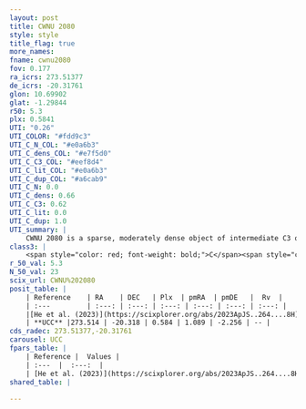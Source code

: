 ```yaml
---
layout: post
title: CWNU 2080
style: style
title_flag: true
more_names: 
fname: cwnu2080
fov: 0.177
ra_icrs: 273.51377
de_icrs: -20.31761
glon: 10.69902
glat: -1.29844
r50: 5.3
plx: 0.5841
UTI: "0.26"
UTI_COLOR: "#fdd9c3"
UTI_C_N_COL: "#e0a6b3"
UTI_C_dens_COL: "#e7f5d0"
UTI_C_C3_COL: "#eef8d4"
UTI_C_lit_COL: "#e0a6b3"
UTI_C_dup_COL: "#a6cab9"
UTI_C_N: 0.0
UTI_C_dens: 0.66
UTI_C_C3: 0.62
UTI_C_lit: 0.0
UTI_C_dup: 1.0
UTI_summary: |
    CWNU 2080 is a sparse, moderately dense object of intermediate C3 quality. It was recently reported in the literature.<br><br><span style="color: #99180f; font-weight: bold;">Warning: </span>contains less than 25 stars with <i>P>0.5</i> estimated.
class3: |
    <span style="color: red; font-weight: bold;">C</span><span style="color: green; font-weight: bold;">A</span>
r_50_val: 5.3
N_50_val: 23
scix_url: CWNU%202080
posit_table: |
    | Reference    | RA    | DEC   | Plx  | pmRA  | pmDE   |  Rv  |
    | :---         | :---: | :---: | :---: | :---: | :---: | :---: |
    |[He et al. (2023)](https://scixplorer.org/abs/2023ApJS..264....8H) | 273.51 | -20.302 | 0.582 | 1.084 | -2.258 | -- |
    | **UCC** |273.514 | -20.318 | 0.584 | 1.089 | -2.256 | -- | 
cds_radec: 273.51377,-20.31761
carousel: UCC
fpars_table: |
    | Reference |  Values |
    | :---  |  :---:  |
    | [He et al. (2023)](https://scixplorer.org/abs/2023ApJS..264....8H) | `A0=3.7, m-M=11.1, logAge=6.85` |
shared_table: |
    
---
```

